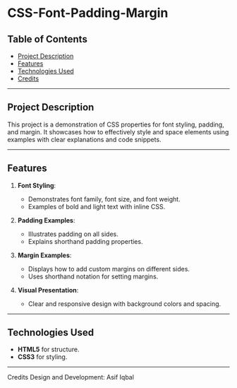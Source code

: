 # CSS-Font-Padding-Margin

## Table of Contents

- [Project Description](#project-description)
- [Features](#features)
- [Technologies Used](#technologies-used)
- [Credits](#credits)

---

## Project Description

This project is a demonstration of CSS properties for font styling, padding, and margin. It showcases how to effectively style and space elements using examples with clear explanations and code snippets.

---

## Features

1. **Font Styling**:

   - Demonstrates font family, font size, and font weight.
   - Examples of bold and light text with inline CSS.

2. **Padding Examples**:

   - Illustrates padding on all sides.
   - Explains shorthand padding properties.

3. **Margin Examples**:

   - Displays how to add custom margins on different sides.
   - Uses shorthand notation for setting margins.

4. **Visual Presentation**:
   - Clear and responsive design with background colors and spacing.

---

## Technologies Used

- **HTML5** for structure.
- **CSS3** for styling.

---

Credits
Design and Development: Asif Iqbal
